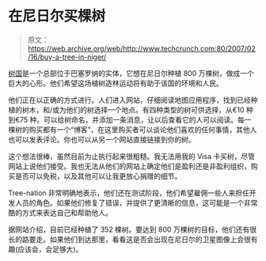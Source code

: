 # 在尼日尔买棵树 

> 原文：<https://web.archive.org/web/http://www.techcrunch.com:80/2007/02/16/buy-a-tree-in-niger/>

 [](https://web.archive.org/web/20221003205508/http://www.tree-nation.com/) [树国](https://web.archive.org/web/20221003205508/http://www.tree-nation.com/)是一个总部位于巴塞罗纳的实体，它想在尼日尔种植 800 万棵树，做成一个巨大的心形。他们希望这场植树造林运动将有助于该国的环境和人民。

他们正在以正确的方式进行。人们进入网站，仔细阅读地图应用程序，找到已经种植的树木，和/或为他们的树选择一个地点。有四种类型的树可供选择，从€10 种到€75 种。可以给树命名，并添加一条消息，让以后查看它的人可以阅读。每一棵树的购买都有一个“博客”，在这里购买者可以谈论他们喜欢的任何事情，其他人也可以发表评论。你也可以从另一个网站直接链接到你的树。

这个想法很棒，虽然目前为止执行起来很粗糙。我无法用我的 Visa 卡买树，尽管网站上说他们接受。我也无法从他们的网站上确定他们是盈利还是非盈利组织，购买是否可以免税，以及其他可以让我更放心捐赠的细节。

Tree-nation 非常明确地表示，他们还在测试阶段，他们希望雇佣一些人来担任开发人员的角色。如果他们修复了错误，并提供了更清晰的信息，这可能是一个非常酷的方式来表达自己和帮助他人。

据网站介绍，目前已经种植了 352 棵树。要达到 800 万棵树的目标，他们还有很长的路要走。如果他们到达那里，看看这是否会出现在尼日尔的卫星图像上会很有趣(应该会，会足够大)。